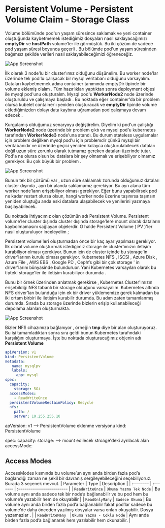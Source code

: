 
# Persistent Volume - Persistent Volume Claim - Storage Class


Volume bölümünde pod'un yaşam süresince saklamak ve yeni container oluştuğunda kaybetmemek istediğimiz dosyaları
nasıl saklayacağımızı **emptyDir** ve **hostPath** volume'ler ile görmüştük. Bu iki çözüm de sadece pod yaşam süresi
boyunca geçerli . Bu bölümde pod'un yaşam süresinden bağımsız şekilde verileri nasıl saklayabileceğimizi 
öğreneceğiz.

![App Screenshot](https://user-images.githubusercontent.com/38957716/148639762-a8d5eece-d926-4302-865a-e49ad79c408f.png)


İlk olarak 3 node'lu bir cluster'ımız olduğunu düşünelim. Bu worker node'lar üzerinde tek pod'lu çalışacak bir 
mysql veritabanı olduğunu varsayalım. Dataları kaybetmemek adına container tanımında emptyDir tipinde bir volume 
eklemiş olalım .  Tüm hazırlıkları yaptıktan sonra deployment objesi ile mysql pod'unu oluşturalım. Mysql pod'u  **WorkerNode2** node üzerinde
oluşturuldu ve çalışmaya başladı . Bu noktada eğer container'da bir problem olursa
kubelet container'ı yeniden oluşturacak ve **emptyDir** tipinde volume eklediğimizden dolayı data kaybına uğramadan
pod çalışmaya devam edecek . 

Kurgulamış olduğumuz senaryoyu değiştirelim. Diyelim ki pod'un çalıştığı **WorkerNode2** node üzerinde bir problem çıktı ve 
mysql pod'u  kubernetes tarafından **WorkerNode3** node'una atandı. Bu durum stateless uygulamalar için problem değilken 
mysql pod'u için problemdir çünkü mysql bir veritabanıdır ve üzerinde geçici yeniden kolayca oluşturulabilecek dataları değil
uzun süre zorunlu olarak tutmamız gereken dataları üzerinde tutar. Pod'a ne olursa olsun bu datalara bir şey 
olmamalı ve erişebiliyor olmamız gerekiyor. Bu çok büyük bir problem . 

![App Screenshot](https://user-images.githubusercontent.com/38957716/148639309-0ce9f96b-71ba-461b-a34c-b2a1b425ea35.png)

Bunun tek bir çözümü var , uzun süre saklamak zorunda olduğumuz dataları cluster dışında , ayrı bir alanda saklamamız gerekiyor. 
Bu ayrı alana tüm worker node'ların erişebiliyor olması gerekiyor. Eğer bunu yapabilirsek pod ne kadar restart olursa olsun,
hangi worker node üzerine taşınırsa taşınsın yeniden oluştuğu anda eski datalara ulaşabilecek ve yenilerini yazmaya başlayabilecek.

Bu noktada ihtiyacımız olan çözümün adı Persistent Volume. Persistent volume'ler cluster dışında cluster dışında 
storage'lere mount olarak dataların kaybolmamasını sağlayan objelerdir. O halde Persistent Volume ( PV )'ler 
nasıl oluşturuluyor inceleyelim ; 


Persistent volume'leri oluşturmadan önce bir kaç ayar yapılması gerekiyor. İlk olaral volume oluşturmak istediğimiz 
storage ile cluster'ımızın iletişim kurabiliyor olması gerekiyor. Bunun için de cluster içinde bu storage'in driver'larının
kurulu olması gerekiyor. Kubernetes NFS , ISCSI , Azure Disk , Azure File , AWS EBS , Google PD , Cephfs gibi
bir çok storage ' in driver'larını bünyasinde bulunduruor. Yani Kubernetes varsayılan olarak bu tipteki storage'ler ile iletişim
kurabiliyor durumda . 

Bunu bir örnek üzerinden anlatmak gerekirse , Kubernetes Cluster'ımızın erişebildiği NFS tabanlı bir storage 
olduğunu varsayalım. Kubernetes altında NFS driver'ları bulunduğu için ek bir driver yüklememize gerek kalmadan 
bu iki ortam birbiri ile iletişim kurabilir durumda. Bu adım zaten tamamlanmış durumda. Sırada bu storage üzerinde
bizlerin erişip kullanabileceği depolama alanları oluşturmakta. 

![App Screenshot](https://user-images.githubusercontent.com/38957716/148639333-a10ceed5-2fc3-4336-be6f-ee4a66e9d0eb.png)


Bizler NFS cihazımıza bağlanıyor , örneğin **tmp** diye bir alan oluşturuyoruz. Bu işi tamamladıktan sonra sıra geldi bunun 
Kubernetes tarafındaki karşılığını oluşturmaya. İşte bu noktada oluşturacağımız objenin adı **Persistent Volume**


```yaml
apiVersion: v1
kind: PersistentVolume
metadata:
   name: mysqlpv
   labels:
     app: mysql
spec:
  capacity:
    storage: 5Gi
  accessModes:
    - ReadWriteOnce
  persistentVolumeReclaimPolicy: Recycle
  nfs:
    path: /
    server: 10.255.255.10
```

apVersion: v1 --> PersistentVolume eklenme versiyonu
kind: PersistentVolume

spec:
    capacity:
        storage: --> mount edilecek stroage'deki ayrılacak alan
    accessMode:

## Access Modes

AccessModes kısmında bu volume’un aynı anda birden fazla pod’a bağlandığı zaman ne şekil bir 
davranış sergileyebileceğini seçebiliyoruz. Burada 3 seçenek mevcut. 
| Parameter         | Type     | Description                |
| :--------         | :------- | :------------------------- |
| `ReadWriteOnce`   | `Okuma Yazma Tek Node` | Bu volume aynı anda sadece tek bir node’a bağlanabilir ve bu pod hem bu volume’e yazabilir hem de okuyabilir  |
| `ReadOnlyMany`    | `Sadece Okuma` | Bu volume aynı anda birden fazla pod’a bağlanabilir fakat pod’lar sadece bu volume’de daha önceden yazılmış dosyalar varsa onları okuyabilir. Dosya yazamazlar .  |
| `ReadWriteMany `  | `Okuma Yazma - Coklu Node` | Aynı anda birden fazla pod’a bağlanarak hem yazılabilir hem okunabilir. |

